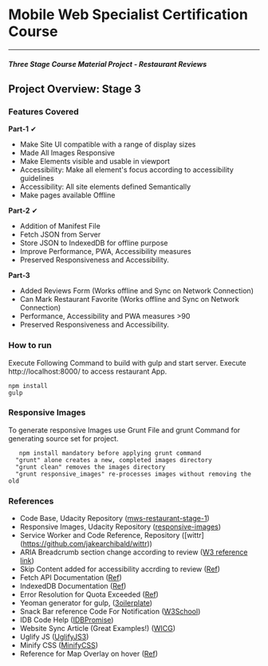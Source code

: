 
# Mobile Web Specialist Certification Course
---
#### _Three Stage Course Material Project - Restaurant Reviews_

## Project Overview: Stage 3

### Features Covered

**Part-1** 	&#10004;

 - Make Site UI compatible with a range of display sizes
 - Made All Images Responsive
 - Make Elements visible and usable in viewport
 - Accessibility: Make all element's focus according to accessibility guidelines
 - Accessibility: All site elements defined Semantically
 - Make pages available Offline

**Part-2** &#10004;

 - Addition of Manifest File
 - Fetch JSON from Server  
 - Store JSON to IndexedDB for offline purpose
 - Improve Performance, PWA, Accessibility measures
 - Preserved Responsiveness and Accessibility.

**Part-3**

 - Added Reviews Form (Works offline and Sync on Network Connection)
 - Can Mark Restaurant Favorite (Works offline and Sync on Network Connection)
 - Performance, Accessibility and PWA measures >90
 - Preserved Responsiveness and Accessibility.


### How to run
Execute Following Command to build with gulp and start server. Execute http://localhost:8000/ to access restaurant App.

    npm install
    gulp

### Responsive Images
To generate responsive Images use Grunt File and grunt Command for generating source set for project.

	   npm install mandatory before applying grunt command
      "grunt" alone creates a new, completed images directory
      "grunt clean" removes the images directory
      "grunt responsive_images" re-processes images without removing the old

### References

 - Code Base, Udacity Repository ([mws-restaurant-stage-1](https://github.com/udacity/mws-restaurant-stage-1))
 -  Responsive Images, Udacity Repository ([responsive-images](https://github.com/udacity/responsive-images))
 -  Service Worker and Code Reference, Repository ([wittr] (https://github.com/jakearchibald/wittr))
 -  ARIA Breadcrumb section change according to review ([W3 reference link](https://www.w3.org/TR/wai-aria-practices-1.1/examples/breadcrumb/index.html))
 -  Skip Content added for accessibility accrding to review ([Ref](http://terrillthompson.com/blog/161))
 - Fetch API Documentation ([Ref](https://developer.mozilla.org/en-US/docs/Web/API/Fetch_API))
 - IndexedDB Documentation ([Ref](https://developers.google.com/web/ilt/pwa/working-with-indexeddb))
 - Error Resolution for Quota Exceeded ([Ref](https://stackoverflow.com/questions/21159301/quotaexceedederror-dom-exception-22-an-attempt-was-made-to-add-something-to-st))
 - Yeoman generator for gulp, ([3oilerplate](https://www.npmjs.com/package/generator-3oilerplate))
 - Snack Bar reference Code For Notification ([W3School](https://www.w3schools.com/howto/howto_js_snackbar.asp))
 - IDB Code Help ([IDBPromise](https://github.com/jakearchibald/idb))
 - Website Sync Article (Great Examples!) ([WICG](https://github.com/WICG/BackgroundSync/blob/master/explainer.md))
 - Uglify JS ([UglifyJS3](https://skalman.github.io/UglifyJS-online/))
 - Minify CSS ([MinifyCSS](https://www.minifier.org/))
 - Reference for Map Overlay on hover ([Ref](https://stackoverflow.com/questions/21086385/how-to-make-in-css-an-overlay-over-an-image))
